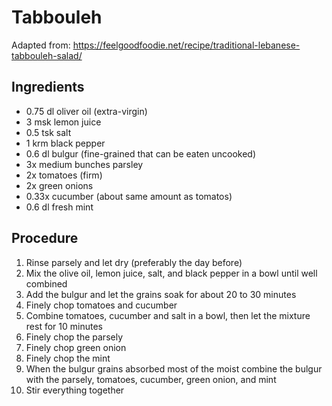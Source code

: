 # Tabbouleh
Adapted from: https://feelgoodfoodie.net/recipe/traditional-lebanese-tabbouleh-salad/
## Ingredients
- 0.75 dl oliver oil (extra-virgin)
- 3 msk lemon juice
- 0.5 tsk salt
- 1 krm black pepper
- 0.6 dl bulgur (fine-grained that can be eaten uncooked)
- 3x medium bunches parsley
- 2x tomatoes (firm)
- 2x green onions
- 0.33x cucumber (about same amount as tomatos)
- 0.6 dl fresh mint
## Procedure
1. Rinse parsely and let dry (preferably the day before)
2. Mix the olive oil, lemon juice, salt, and black pepper in a bowl until well combined
3. Add the bulgur and let the grains soak for about 20 to 30 minutes
4. Finely chop tomatoes and cucumber
5. Combine tomatoes, cucumber and salt in a bowl, then let the mixture rest for 10 minutes
6. Finely chop the parsely
7. Finely chop green onion
8. Finely chop the mint
7. When the bulgur grains absorbed most of the moist combine the bulgur with the parsely, tomatoes, cucumber, green onion, and mint
8. Stir everything together
